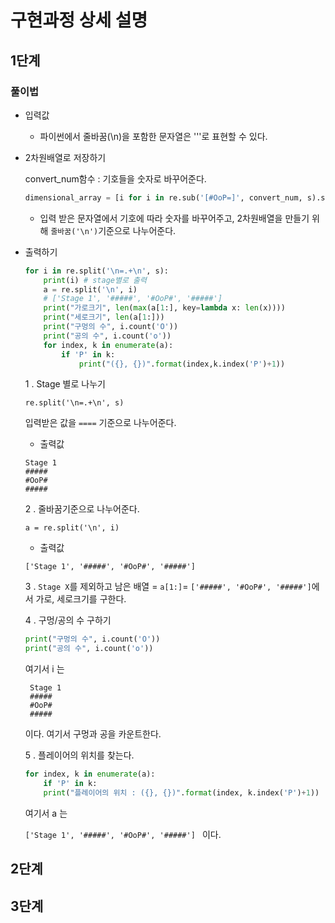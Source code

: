 # 구현과정 상세 설명

## 1단계

### 풀이법
- 입력값
  - 파이썬에서 줄바꿈(\n)을 포함한 문자열은 '''로 표현할 수 있다.
  
- 2차원배열로 저장하기
  
  convert_num함수 : 기호들을 숫자로 바꾸어준다.
  
  ```python
  dimensional_array = [i for i in re.sub('[#OoP=]', convert_num, s).split('\n')]
  ```
  
  - 입력 받은 문자열에서 기호에 따라 숫자를 바꾸어주고, 2차원배열을 만들기 위해 `줄바꿈('\n')`기준으로 나누어준다.




- 출력하기

  ```python
  for i in re.split('\n=.+\n', s):
      print(i) # stage별로 출력
      a = re.split('\n', i)
      # ['Stage 1', '#####', '#OoP#', '#####']
      print("가로크기", len(max(a[1:], key=lambda x: len(x))))
      print("세로크기", len(a[1:]))
      print("구멍의 수", i.count('O'))
      print("공의 수", i.count('o'))
      for index, k in enumerate(a):
          if 'P' in k:
              print("({}, {})".format(index,k.index('P')+1))
  ```

  1 . Stage 별로 나누기

     `re.split('\n=.+\n', s)`

     입력받은 값을 `====` 기준으로 나누어준다.

     - 출력값

     ```
     Stage 1
     #####
     #OoP#
     #####
     ```
  
  2 . 줄바꿈기준으로 나누어준다.
  
     `a = re.split('\n', i)`
  
     - 출력값
  
     `['Stage 1', '#####', '#OoP#', '#####'] `
  
  3 .  `Stage X`를 제외하고 남은 배열 = `a[1:]`= `['#####', '#OoP#', '#####']`에서 가로, 세로크기를 구한다.
  
  4 . 구멍/공의 수 구하기
    ```python
    print("구멍의 수", i.count('O'))
    print("공의 수", i.count('o'))
    ```
    여기서 i 는
    ```
     Stage 1
     #####
     #OoP#
     #####
    ```
    이다. 여기서 구멍과 공을 카운트한다.
  
  5 . 플레이어의 위치를 찾는다.
    ```python
    for index, k in enumerate(a):
    	if 'P' in k:
      	print("플레이어의 위치 : ({}, {})".format(index, k.index('P')+1))
    ```
    여기서 a 는
	
    `['Stage 1', '#####', '#OoP#', '#####'] ` 이다.


## 2단계

## 3단계